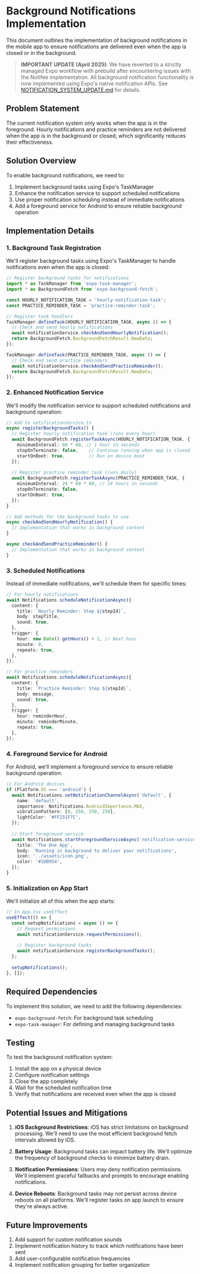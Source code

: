 # Background Notifications Implementation

This document outlines the implementation of background notifications in the mobile app to ensure notifications are delivered even when the app is closed or in the background.

> **IMPORTANT UPDATE (April 2025)**: We have reverted to a strictly managed Expo workflow with prebuild after encountering issues with the Notifee implementation. All background notification functionality is now implemented using Expo's native notification APIs. See [NOTIFICATION_SYSTEM_UPDATE.md](./NOTIFICATION_SYSTEM_UPDATE.md) for details.

## Problem Statement

The current notification system only works when the app is in the foreground. Hourly notifications and practice reminders are not delivered when the app is in the background or closed, which significantly reduces their effectiveness.

## Solution Overview

To enable background notifications, we need to:

1. Implement background tasks using Expo's TaskManager
2. Enhance the notification service to support scheduled notifications
3. Use proper notification scheduling instead of immediate notifications
4. Add a foreground service for Android to ensure reliable background operation

## Implementation Details

### 1. Background Task Registration

We'll register background tasks using Expo's TaskManager to handle notifications even when the app is closed:

```typescript
// Register background tasks for notifications
import * as TaskManager from 'expo-task-manager';
import * as BackgroundFetch from 'expo-background-fetch';

const HOURLY_NOTIFICATION_TASK = 'hourly-notification-task';
const PRACTICE_REMINDER_TASK = 'practice-reminder-task';

// Register task handlers
TaskManager.defineTask(HOURLY_NOTIFICATION_TASK, async () => {
  // Check and send hourly notifications
  await notificationService.checkAndSendHourlyNotification();
  return BackgroundFetch.BackgroundFetchResult.NewData;
});

TaskManager.defineTask(PRACTICE_REMINDER_TASK, async () => {
  // Check and send practice reminders
  await notificationService.checkAndSendPracticeReminder();
  return BackgroundFetch.BackgroundFetchResult.NewData;
});
```

### 2. Enhanced Notification Service

We'll modify the notification service to support scheduled notifications and background operation:

```typescript
// Add to notificationService.ts
async registerBackgroundTasks() {
  // Register hourly notification task (runs every hour)
  await BackgroundFetch.registerTaskAsync(HOURLY_NOTIFICATION_TASK, {
    minimumInterval: 60 * 60, // 1 hour in seconds
    stopOnTerminate: false,    // Continue running when app is closed
    startOnBoot: true,         // Run on device boot
  });
  
  // Register practice reminder task (runs daily)
  await BackgroundFetch.registerTaskAsync(PRACTICE_REMINDER_TASK, {
    minimumInterval: 24 * 60 * 60, // 24 hours in seconds
    stopOnTerminate: false,
    startOnBoot: true,
  });
}

// Add methods for the background tasks to use
async checkAndSendHourlyNotification() {
  // Implementation that works in background context
}

async checkAndSendPracticeReminder() {
  // Implementation that works in background context
}
```

### 3. Scheduled Notifications

Instead of immediate notifications, we'll schedule them for specific times:

```typescript
// For hourly notifications
await Notifications.scheduleNotificationAsync({
  content: {
    title: `Hourly Reminder: Step ${stepId}`,
    body: stepTitle,
    sound: true,
  },
  trigger: {
    hour: new Date().getHours() + 1, // Next hour
    minute: 0,
    repeats: true,
  },
});

// For practice reminders
await Notifications.scheduleNotificationAsync({
  content: {
    title: `Practice Reminder: Step ${stepId}`,
    body: message,
    sound: true,
  },
  trigger: {
    hour: reminderHour,
    minute: reminderMinute,
    repeats: true,
  },
});
```

### 4. Foreground Service for Android

For Android, we'll implement a foreground service to ensure reliable background operation:

```typescript
// For Android devices
if (Platform.OS === 'android') {
  await Notifications.setNotificationChannelAsync('default', {
    name: 'default',
    importance: Notifications.AndroidImportance.MAX,
    vibrationPattern: [0, 250, 250, 250],
    lightColor: '#FF231F7C',
  });
  
  // Start foreground service
  await Notifications.startForegroundServiceAsync('notification-service', {
    title: 'The One App',
    body: 'Running in background to deliver your notifications',
    icon: '../assets/icon.png',
    color: '#1DB954',
  });
}
```

### 5. Initialization on App Start

We'll initialize all of this when the app starts:

```typescript
// In App.tsx useEffect
useEffect(() => {
  const setupNotifications = async () => {
    // Request permissions
    await notificationService.requestPermissions();
    
    // Register background tasks
    await notificationService.registerBackgroundTasks();
  };
  
  setupNotifications();
}, []);
```

## Required Dependencies

To implement this solution, we need to add the following dependencies:

- `expo-background-fetch`: For background task scheduling
- `expo-task-manager`: For defining and managing background tasks

## Testing

To test the background notification system:

1. Install the app on a physical device
2. Configure notification settings
3. Close the app completely
4. Wait for the scheduled notification time
5. Verify that notifications are received even when the app is closed

## Potential Issues and Mitigations

1. **iOS Background Restrictions**: iOS has strict limitations on background processing. We'll need to use the most efficient background fetch intervals allowed by iOS.

2. **Battery Usage**: Background tasks can impact battery life. We'll optimize the frequency of background checks to minimize battery drain.

3. **Notification Permissions**: Users may deny notification permissions. We'll implement graceful fallbacks and prompts to encourage enabling notifications.

4. **Device Reboots**: Background tasks may not persist across device reboots on all platforms. We'll register tasks on app launch to ensure they're always active.

## Future Improvements

1. Add support for custom notification sounds
2. Implement notification history to track which notifications have been sent
3. Add user-configurable notification frequencies
4. Implement notification grouping for better organization
